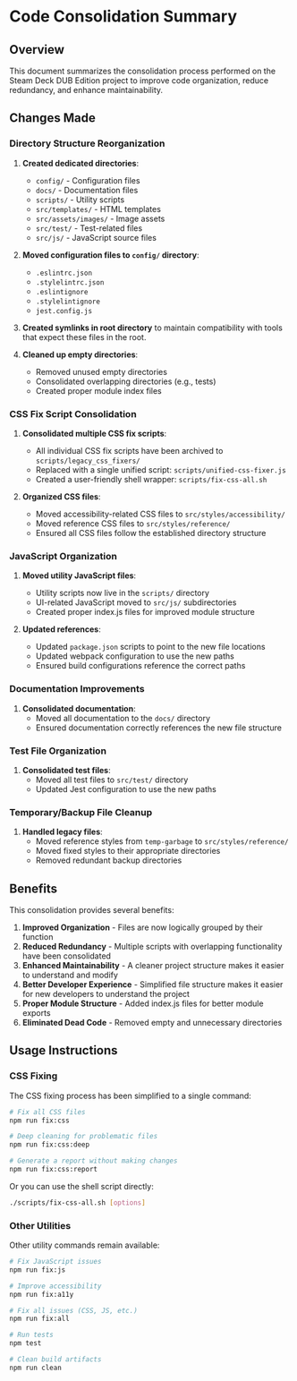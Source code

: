 # Code Consolidation Summary

## Overview

This document summarizes the consolidation process performed on the Steam Deck DUB Edition project to improve code organization, reduce redundancy, and enhance maintainability.

## Changes Made

### Directory Structure Reorganization

1. **Created dedicated directories**:
   - `config/` - Configuration files
   - `docs/` - Documentation files
   - `scripts/` - Utility scripts
   - `src/templates/` - HTML templates
   - `src/assets/images/` - Image assets
   - `src/test/` - Test-related files
   - `src/js/` - JavaScript source files

2. **Moved configuration files to `config/` directory**:
   - `.eslintrc.json`
   - `.stylelintrc.json`
   - `.eslintignore`
   - `.stylelintignore`
   - `jest.config.js`

3. **Created symlinks in root directory** to maintain compatibility with tools that expect these files in the root.

4. **Cleaned up empty directories**:
   - Removed unused empty directories
   - Consolidated overlapping directories (e.g., tests)
   - Created proper module index files

### CSS Fix Script Consolidation

1. **Consolidated multiple CSS fix scripts**:
   - All individual CSS fix scripts have been archived to `scripts/legacy_css_fixers/`
   - Replaced with a single unified script: `scripts/unified-css-fixer.js`
   - Created a user-friendly shell wrapper: `scripts/fix-css-all.sh`

2. **Organized CSS files**:
   - Moved accessibility-related CSS files to `src/styles/accessibility/`
   - Moved reference CSS files to `src/styles/reference/`
   - Ensured all CSS files follow the established directory structure

### JavaScript Organization

1. **Moved utility JavaScript files**:
   - Utility scripts now live in the `scripts/` directory
   - UI-related JavaScript moved to `src/js/` subdirectories
   - Created proper index.js files for improved module structure

2. **Updated references**:
   - Updated `package.json` scripts to point to the new file locations
   - Updated webpack configuration to use the new paths
   - Ensured build configurations reference the correct paths

### Documentation Improvements

1. **Consolidated documentation**:
   - Moved all documentation to the `docs/` directory
   - Ensured documentation correctly references the new file structure

### Test File Organization

1. **Consolidated test files**:
   - Moved all test files to `src/test/` directory
   - Updated Jest configuration to use the new paths

### Temporary/Backup File Cleanup

1. **Handled legacy files**:
   - Moved reference styles from `temp-garbage` to `src/styles/reference/`
   - Moved fixed styles to their appropriate directories
   - Removed redundant backup directories

## Benefits

This consolidation provides several benefits:

1. **Improved Organization** - Files are now logically grouped by their function
2. **Reduced Redundancy** - Multiple scripts with overlapping functionality have been consolidated
3. **Enhanced Maintainability** - A cleaner project structure makes it easier to understand and modify
4. **Better Developer Experience** - Simplified file structure makes it easier for new developers to understand the project
5. **Proper Module Structure** - Added index.js files for better module exports
6. **Eliminated Dead Code** - Removed empty and unnecessary directories

## Usage Instructions

### CSS Fixing

The CSS fixing process has been simplified to a single command:

```bash
# Fix all CSS files
npm run fix:css

# Deep cleaning for problematic files
npm run fix:css:deep

# Generate a report without making changes
npm run fix:css:report
```

Or you can use the shell script directly:

```bash
./scripts/fix-css-all.sh [options]
```

### Other Utilities

Other utility commands remain available:

```bash
# Fix JavaScript issues
npm run fix:js

# Improve accessibility
npm run fix:a11y

# Fix all issues (CSS, JS, etc.)
npm run fix:all

# Run tests
npm test

# Clean build artifacts
npm run clean
``` 